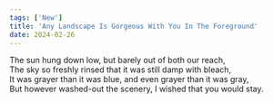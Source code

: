 ```yaml
---
tags: ['New']
title: 'Any Landscape Is Gorgeous With You In The Foreground'
date: 2024-02-26
---
```


The sun hung down low, but barely out of both our reach,  
The sky so freshly rinsed that it was still damp with bleach,  
It was grayer than it was blue, and even grayer than it was gray,  
But however washed-out the scenery, I wished that you would stay.  
